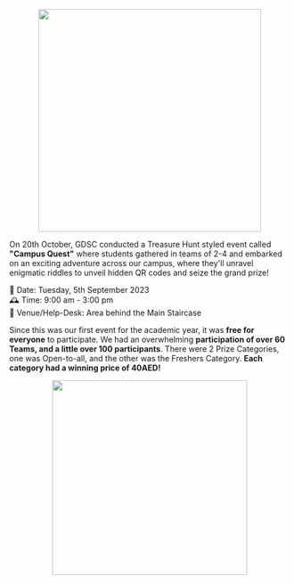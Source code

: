 <center> <img src="https://c.l3n.co/i/qFEhR9.jpeg" style="height: 400px; width:400px;"> </center>


On 20th October, GDSC conducted a Treasure Hunt styled event called **"Campus Quest"** where students gathered in teams of 2-4 and embarked on an exciting adventure across our campus, where they'll unravel enigmatic riddles to unveil hidden QR codes and seize the grand prize!

📅 Date: Tuesday, 5th September 2023   
🕰 Time: 9:00 am - 3:00 pm   
📍 Venue/Help-Desk: Area behind the Main Staircase

Since this was our first event for the academic year, it was **free for everyone** to participate. We had an overwhelming **participation of over 60 Teams, and a little over 100 participants**. There were 2 Prize Categories, one was Open-to-all, and the other was the Freshers Category. **Each category had a winning price of 40AED!**

<center> <img src="https://a.l3n.co/i/qFRrxx.png" style="height: 350px; width:350px;"> </center>
